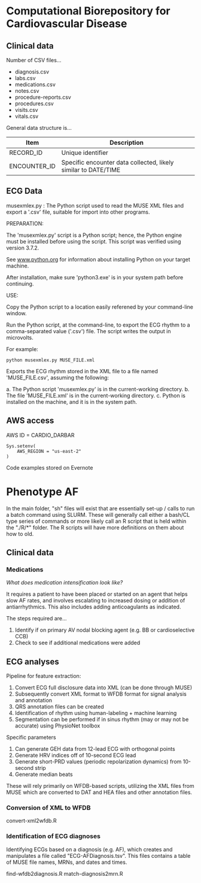 # Computational Biorepository for Cardiovascular Disease

## Clinical data

Number of CSV files...

-   diagnosis.csv
-   labs.csv
-   medications.csv
-   notes.csv
-   procedure-reports.csv
-   procedures.csv
-   visits.csv
-   vitals.csv

General data structure is...

| Item | Description |
| - | ---- |
| RECORD_ID | Unique identifier |
| ENCOUNTER_ID | Specific encounter data collected, likely similar to DATE/TIME |

## ECG Data

musexmlex.py : The Python script used to read the MUSE XML files and export a '.csv' file, suitable for import into other programs.

PREPARATION:

The 'musexmlex.py' script is a Python script; hence, the Python engine must be installed before using the script. This script was verified using version 3.7.2.

See www.python.org for information about installing Python on your target machine.

After installation, make sure 'python3.exe' is in your system path before continuing.

USE:

Copy the Python script to a location easily referened by your command-line window.

Run the Python script, at the command-line, to export the ECG rhythm to a comma-separated value ('.csv') file. The script writes the output in microvolts.

For example:

`python musexmlex.py MUSE_FILE.xml`

Exports the ECG rhythm stored in the XML file to a file named 'MUSE_FILE.csv', assuming the following:

a.  The Python script 'musexmlex.py' is in the current-working directory.
b.  The file 'MUSE_FILE.xml' is in the current-working directory.
c.  Python is installed on the machine, and it is in the system path.

## AWS access

AWS ID = CARDIO_DARBAR

```         
Sys.setenv(
    AWS_REGION = "us-east-2"
)
```

Code examples stored on Evernote


# Phenotype AF

In the main folder, "sh" files will exist that are essentially set-up / calls to run a batch command using SLURM.
These will generally call either a bash/CL type series of commands or more likely call an R script that is held within the "./R/*" folder. 
The R scripts will have more definitions on them about how to old. 

## Clinical data

### Medications

*What does medication intensification look like?*

It requires a patient to have been placed or started on an agent that helps slow AF rates, and involves escalating to increased dosing or addition of antiarrhythmics.
This also includes adding anticoagulants as indicated.

The steps required are...

1. Identify if on primary AV nodal blocking agent (e.g. BB or cardioselective CCB)
1. Check to see if additional medications were added



## ECG analyses

Pipeline for feature extraction:

1.  Convert ECG full disclosure data into XML (can be done through MUSE)
1.  Subsequently convert XML format to WFDB format for signal analysis and annotation
1.  QRS annotation files can be created
1. 	Identification of rhythm using human-labeling + machine learning
1.  Segmentation can be performed if in sinus rhythm (may or may not be accurate) using PhysioNet toolbox

Specific parameters
1.  Can generate GEH data from 12-lead ECG with orthogonal points
1.  Generate HRV indices off of 10-second ECG lead
1.  Generate short-PRD values (periodic repolarization dynamics) from 10-second strip
1.  Generate median beats

These will rely primarily on WFDB-based scripts, utilizing the XML files from MUSE which are converted to DAT and HEA files and other annotation files.

### Conversion of XML to WFDB

convert-xml2wfdb.R

### Identification of ECG diagnoses

Identifying ECGs based on a diagnosis (e.g. AF), which creates and manipulates a file called "ECG-AFDiagnosis.tsv". This files contains a table of MUSE file names, MRNs, and dates and times. 

find-wfdb2diagnosis.R
match-diagnosis2mrn.R

